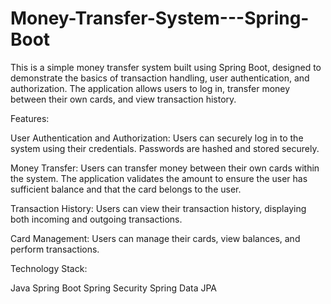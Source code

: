 # Money-Transfer-System---Spring-Boot
This is a simple money transfer system built using Spring Boot, designed to demonstrate the basics of transaction handling, user authentication, and authorization. The application allows users to log in, transfer money between their own cards, and view transaction history.


Features:

User Authentication and Authorization: Users can securely log in to the system using their credentials. Passwords are hashed and stored securely.

Money Transfer: Users can transfer money between their own cards within the system. The application validates the amount to ensure the user has sufficient balance and that the card belongs to the user.

Transaction History: Users can view their transaction history, displaying both incoming and outgoing transactions.

Card Management: Users can manage their cards, view balances, and perform transactions.

Technology Stack:

Java
Spring Boot
Spring Security
Spring Data JPA
